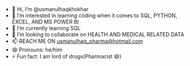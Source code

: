 - 👋 Hi, I’m @usmanulhaqkhokhar
- 👀 I’m interested in learning coding when it comes to SQL, PYTHON, EXCEL, AND MS POWER BI
- 🌱 I’m currently learning SQL
- 💞️ I’m looking to collaborate on HEALTH AND MEDICAL RELATED DATA
- 📫 REACH ME ON usmanulhaq_pharma@hotmail.com
- 😄 Pronouns: he/him
- ⚡ Fun fact: I am lord of drugs(Pharmacist 😄)

<!---
usmanulhaqkhokhar/usmanulhaqkhokhar is a ✨ special ✨ repository because its `README.md` (this file) appears on your GitHub profile.
You can click the Preview link to take a look at your changes.
--->
